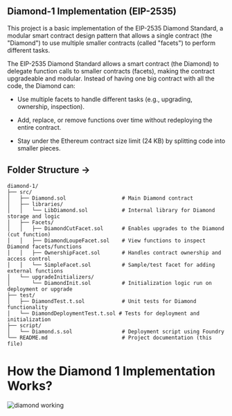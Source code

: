 ## Diamond-1 Implementation (EIP-2535)

This project is a basic implementation of the EIP-2535 Diamond Standard, a modular smart contract design pattern that allows a single contract (the "Diamond") to use multiple smaller contracts (called "facets") to perform different tasks. 

The EIP-2535 Diamond Standard allows a smart contract (the Diamond) to delegate function calls to smaller contracts (facets), making the contract upgradeable and modular. Instead of having one big contract with all the code, the Diamond can:

- Use multiple facets to handle different tasks (e.g., upgrading, ownership, inspection).

- Add, replace, or remove functions over time without redeploying the entire contract.

- Stay under the Ethereum contract size limit (24 KB) by splitting code into smaller pieces.


## Folder Structure ->  
```
diamond-1/
├── src/
│   ├── Diamond.sol                  # Main Diamond contract
│   ├── libraries/
│   │   └── LibDiamond.sol           # Internal library for Diamond storage and logic
│   ├── Facets/
│   │   ├── DiamondCutFacet.sol      # Enables upgrades to the Diamond (cut function)
│   │   ├── DiamondLoupeFacet.sol    # View functions to inspect Diamond facets/functions
│   │   ├── OwnershipFacet.sol       # Handles contract ownership and access control
│   │   └── SimpleFacet.sol          # Sample/test facet for adding external functions
│   └── upgradeInitializers/
│       └── DiamondInit.sol          # Initialization logic run on deployment or upgrade
├── test/
│   ├── DiamondTest.t.sol            # Unit tests for Diamond functionality
│   └── DiamondDeploymentTest.t.sol # Tests for deployment and initialization
├── script/
│   └── Diamond.s.sol                # Deployment script using Foundry
└── README.md                        # Project documentation (this file)
```

# How the Diamond 1 Implementation Works? 
![diamond working](https://github.com/user-attachments/assets/b7910eec-1711-4687-8f6a-7b640b880338)


